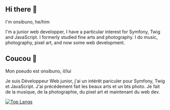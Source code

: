 ## Hi there 👋

I'm onsibuno, he/him

I'm a junior web developper, I have a particular interest for Symfony, Twig and JavaScript.
I formerly studied fine arts and photography.
I do music, photography, pixel art, and now some web development.

## Coucou 👋

Mon pseudo est onsibuno, il/lui

Je suis Développeur Web junior, j'ai un intérêt pariculer pour Symfony, Twig et JavaScript.
J'ai précédement fait les beaux arts et un bts photo.
Je fait de la musique, de la photographie, du pixel art et maintenant du web dev.

[![Top Langs](https://github-readme-stats.vercel.app/api/top-langs/?username=onsibuno&bg_color=282a36&border_color=21222c&title_color=bd93f9&text_color=f8f8f2)](https://github.com/anuraghazra/github-readme-stats)
